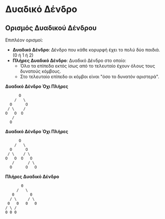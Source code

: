 # Δυαδικό Δένδρο

## Ορισμός Δυαδικού Δένδρου

Επιπλέον ορισμοί:

- **Δυαδικό Δένδρο**: Δένδρο που κάθε κορυρφή έχει το πολύ δύο παιδιά. (0 ή 1 ή 2)
- **Πλήρες Δυαδικό Δένδρο**: Δυαδικό Δένδρο στο οποίο:
  - Όλα τα επίπεδα εκτός ίσως από το τελευταίο έχουν όλους τους δυνατούς κόμβους.
  - Στο τελευταίο επίπεδο οι κόμβοι είναι "όσο το δυνατόν αριστερά".

**Δυαδικό Δένδρο Όχι Πλήρες**

```none
      O    
    /   \   
  O      O  
 / \    /  
O   O  O
   /
  O
```

**Δυαδικό Δένδρο Όχι Πλήρες**

```none
      O    
    /   \   
  O      O  
 / \    / \
O   O  O   Ο
   /      / \
  O      Ο   Ο
```

**Πλήρες Δυαδικό Δένδρο**

```none
       0       
     /   \     
   0       0   
  / \     / \  
 0   0   0   0 
/ \ / 
0 0 0
```
